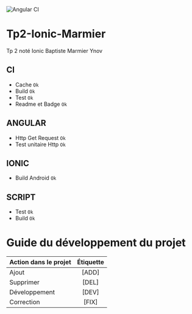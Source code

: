 ![Angular CI](https://github.com/RexT2507/Tp2-Ionic-Marmier/workflows/Angular%20CI/badge.svg?branch=master)

# Tp2-Ionic-Marmier
Tp 2 noté Ionic Baptiste Marmier Ynov

## CI

+ Cache `Ok`
+ Build `Ok`
+ Test `Ok`
+ Readme et Badge `Ok`

## ANGULAR

+ Http Get Request `Ok`
+ Test unitaire Http `Ok`

## IONIC

+ Build Android `Ok`

## SCRIPT

+ Test `Ok`
+ Build `Ok`

# Guide du développement du projet

| Action dans le projet |    Étiquette    |
| :---------------      |:---------------:|
| Ajout                 |      [ADD]      |
| Supprimer             |      [DEL]      |
| Développement         |      [DEV]      |
| Correction            |      [FIX]      |
